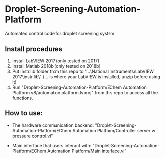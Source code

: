 # Droplet-Screening-Automation-Platform
Automated control code for droplet screening system

## Install procedures

1. Install LabVIEW 2017 (only tested on 2017)
2. Install Matlab 2018b (only tested on 2018b)
2. Put instr.lib folder from this repo to "...\National Instruments\LabVIEW 2017\instr.lib\\" (... is where your LabVIEW is installed, unzip before using it)
3. Run "Droplet-Screening-Automation-Platform/EChem Automation Platform v8/automation platform.lvproj" from this repo to access all the functions.

## How to use:

- The hardware communication backend:
"Droplet-Screening-Automation-Platform/EChem Automation Platform/Controller server w pressure control.vi"

- Main interface that users interact with:
"Droplet-Screening-Automation-Platform/EChem Automation Platform/Main interface.vi"
